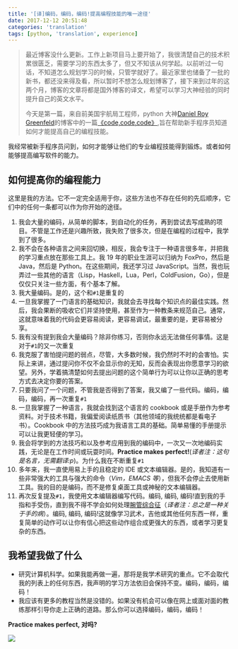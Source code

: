 ```yaml
---
title: '[译]编码，编码，编码!提高编程技能的唯一途径'
date: 2017-12-12 20:51:48
categories: 'translation'
tags: [python, 'translation', experience]
---
```


> 最近博客没什么更新。工作上新项目马上要开始了，我很清楚自己的技术积累很匮乏，需要学习的东西太多了，但又不知该从何学起。以前听过一句话，不知道怎么规划学习的时候，只管学就好了。最近家里也储备了一批的新书，都还没来得及看，所以暂时不想怎么规划博客了，接下来到过年的这两个月，博客的文章将都是国外博客的译文，希望可以学习大神经验的同时提升自己的英文水平。
>
> 今天是第一篇，来自前美国宇航局工程师，python 大神[Daniel Roy Greenfeld](https://github.com/pydanny)的博客中的一篇[《code,code,code》](https://www.pydanny.com/code-code-code.html),旨在帮助新手程序员知道如何才能提高自己的编程技能。

<!--more-->

我经常被新手程序员问到，如何才能够让他们的专业编程技能得到锻炼。或者如何能够提高编写软件的能力。

## 如何提高你的编程能力

这里是我的方法。它不一定完全适用于你，这些方法也不存在任何的先后顺序，它们中的任何一条都可以作为你开始的途径。

1. 我会大量的编码，从简单的脚本，到自动化的任务，再到尝试去写成熟的项目。不管是工作还是兴趣所致，我失败了很多次，但是在编程的过程中，我学到了很多。
2. 我不会在各种语言之间来回切换，相反，我会专注于一种语言很多年，并把我的学习重点放在那些工具上。我 19 年的职业生涯可以归纳为 FoxPro，然后是 Java，然后是 Python。在这些期间，我还学习过 JavaScript。当然，我也玩弄过一些其他的语言（Lisp，Haskell，Lua，Perl，ColdFusion，Go），但是仅仅只关注一些方面，有个基本了解。
3. 我大量编码。是的，这个和`#1`是重复的
4. 一旦我掌握了一门语言的基础知识，我就会去寻找每个知识点的最佳实践。然后，我会果断的吸收它们并坚持使用，甚至作为一种教条来规范自己。通常，这就意味着我的代码会更容易阅读，更容易调试，最重要的是，更容易被分享。
5. 我有没有提到我会大量编码？除非你练习，否则你永远无法做任何事情。这是对于`#1`的又一次重复
6. 我克服了害怕提问题的弱点，尽管，大多数时候，我仍然时不时的会害怕。实际上来讲，通过提问你不仅不会显示你的无知，反而会表现出你愿意学习的欲望。另外，学着搞清楚如何去提出问题的这个简单行为可以让你以正确的思考方式去决定你要的答案。
7. 只要我问了一个问题，不管我是否得到了答案，我又编了一些代码。编码，编码，编码，再一次重复`#1`
8. 一旦我掌握了一种语言，我就会找到这个语言的 cookbook 或是手册作为参考资料。对于技术书籍，我偏爱阅读纸质书（其他领域的我统统都是看电子书）。Cookbook 中的方法技巧成为我语言工具的基础。简单易懂的手册提示可以让我更轻便的学习。
9. 我会将学到的方法技巧和以及参考应用到我的编码中，一次又一次地编码实践，无论是在工作时间或玩耍时间。**Practice makes perfect!**(_译者注：这句是名言，无需翻译:p_)。为什么我在不断重复`#1`
10. 多年来，我一直使用易上手的且稳定的 IDE 或文本编辑器。是的，我知道有一些非常强大的工具与强大的命令（_Vim，EMACS 等_），但我不会停止去使用新工具。我的目的是编码，而不是修复桌面工具或神秘的文本编辑器。
11. 再次反复提及`#1`，我使用文本编辑器编写代码。编码, 编码, 编码!直到我的手指和手受伤，直到我不得不学会如何处理[腕管综合征](https://en.wikipedia.org/wiki/Carpal_tunnel_syndrome)（_译者注：总之是一种关于手的病_）。编码, 编码, 编码!这就像学习武术，吉他或其他任何东西一样，重复简单的动作可以让你有信心把这些动作组合成更强大的东西，或者学习更复杂的东西。

## 我希望我做了什么

- 研究计算机科学。如果我能再做一遍，那将是我学术研究的重点。它不会取代我的列表上的任何东西，我声明的学习方法依旧会保持不变。编码，编码，编码！
- 我应该有更多的教程当然是没错的。如果没有机会可以像在网上或面对面的教练那样引导你走上正确的道路。那么你可以选择编码，编码，编码！

**Practice makes perfect, 对吗?**

![](http://vimiix-blog.oss-cn-qingdao.aliyuncs.com/code-code-code.png)
